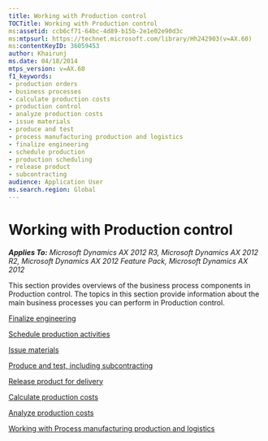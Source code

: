 ```yaml
---
title: Working with Production control
TOCTitle: Working with Production control
ms:assetid: ccb6cf71-64bc-4d89-b15b-2e1e02e90d3c
ms:mtpsurl: https://technet.microsoft.com/library/Hh242903(v=AX.60)
ms:contentKeyID: 36059453
author: Khairunj
ms.date: 04/18/2014
mtps_version: v=AX.60
f1_keywords:
- production orders
- business processes
- calculate production costs
- production control
- analyze production costs
- issue materials
- produce and test
- process manufacturing production and logistics
- finalize engineering
- schedule production
- production scheduling
- release product
- subcontracting
audience: Application User
ms.search.region: Global
---
```


# Working with Production control 


_**Applies To:** Microsoft Dynamics AX 2012 R3, Microsoft Dynamics AX 2012 R2, Microsoft Dynamics AX 2012 Feature Pack, Microsoft Dynamics AX 2012_

This section provides overviews of the business process components in Production control. The topics in this section provide information about the main business processes you can perform in Production control.

[Finalize engineering](finalize-engineering.md)

[Schedule production activities](schedule-production-activities.md)

[Issue materials](issue-materials.md)

[Produce and test, including subcontracting](produce-and-test-including-subcontracting.md)

[Release product for delivery](release-product-for-delivery.md)

[Calculate production costs](calculate-production-costs.md)

[Analyze production costs](analyze-production-costs.md)

[Working with Process manufacturing production and logistics](working-with-process-manufacturing-production-and-logistics.md)

  


